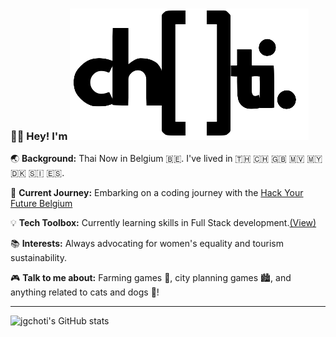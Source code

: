 ### 👋🏽 Hey! I'm ![Choti](https://github.com/jgchoti/jgchoti/blob/main/logo_choti.png)

🌏 **Background:** Thai Now in Belgium 🇧🇪. I've lived in 🇹🇭 🇨🇭 🇬🇧 🇲🇻 🇲🇾 🇩🇰 🇸🇮 🇪🇸.

🚀 **Current Journey:** Embarking on a coding journey with the [Hack Your Future Belgium](https://github.com/HackYourFutureBelgium)

💡 **Tech Toolbox:** Currently learning skills in Full Stack development.[(View)](https://github.com/jgchoti/studynote)

📚 **Interests:** Always advocating for women's equality and tourism sustainability.

🎮 **Talk to me about:** Farming games 🌱, city planning games 🏙️, and anything related to cats and dogs 🐾!

---

![jgchoti's GitHub stats](https://github-readme-stats.vercel.app/api?username=jgchoti) 
